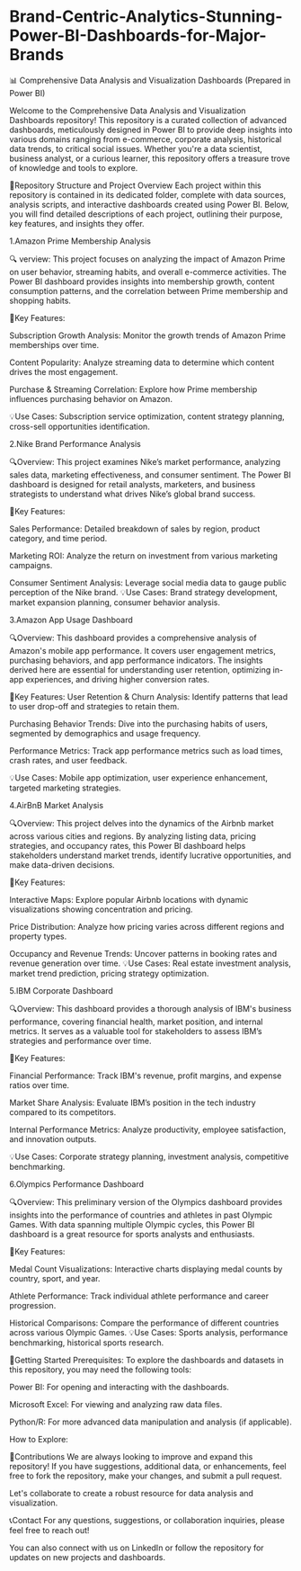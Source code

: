 # Brand-Centric-Analytics-Stunning-Power-BI-Dashboards-for-Major-Brands

📊 Comprehensive Data Analysis and Visualization Dashboards (Prepared in Power BI)

Welcome to the Comprehensive Data Analysis and Visualization Dashboards repository! This repository is a curated collection of advanced dashboards, meticulously designed in Power BI to provide deep insights into various domains ranging from e-commerce, corporate analysis, historical data trends, to critical social issues. Whether you're a data scientist, business analyst, or a curious learner, this repository offers a treasure trove of knowledge and tools to explore.

🌟Repository Structure and Project Overview Each project within this repository is contained in its dedicated folder, complete with data sources, analysis scripts, and interactive dashboards created using Power BI. Below, you will find detailed descriptions of each project, outlining their purpose, key features, and insights they offer.

1.Amazon Prime Membership Analysis 

🔍 verview: This project focuses on analyzing the impact of Amazon Prime on user behavior, streaming habits, and overall e-commerce activities. The Power BI dashboard provides insights into membership growth, content consumption patterns, and the correlation between Prime membership and shopping habits.

🚀Key Features:

Subscription Growth Analysis: Monitor the growth trends of Amazon Prime memberships over time.

Content Popularity: Analyze streaming data to determine which content drives the most engagement.

Purchase & Streaming Correlation: Explore how Prime membership influences purchasing behavior on Amazon.

💡Use Cases: Subscription service optimization, content strategy planning, cross-sell opportunities identification.

2.Nike Brand Performance Analysis 

🔍Overview: This project examines Nike’s market performance, analyzing sales data, marketing effectiveness, and consumer sentiment. The Power BI dashboard is designed for retail analysts, marketers, and business strategists to understand what drives Nike’s global brand success.

🚀Key Features:

Sales Performance: Detailed breakdown of sales by region, product category, and time period.

Marketing ROI: Analyze the return on investment from various marketing campaigns.

Consumer Sentiment Analysis: Leverage social media data to gauge public perception of the Nike brand. 
💡Use Cases: Brand strategy development, market expansion planning, consumer behavior analysis.

3.Amazon App Usage Dashboard 

🔍Overview: This dashboard provides a comprehensive analysis of Amazon's mobile app performance. It covers user engagement metrics, purchasing behaviors, and app performance indicators. The insights derived here are essential for understanding user retention, optimizing in-app experiences, and driving higher conversion rates.

🚀Key Features:
User Retention & Churn Analysis: Identify patterns that lead to user drop-off and strategies to retain them.

Purchasing Behavior Trends: Dive into the purchasing habits of users, segmented by demographics and usage frequency.

Performance Metrics: Track app performance metrics such as load times, crash rates, and user feedback. 

💡Use Cases: Mobile app optimization, user experience enhancement, targeted marketing strategies.

4.AirBnB Market Analysis 

🔍Overview: This project delves into the dynamics of the Airbnb market across various cities and regions. By analyzing listing data, pricing strategies, and occupancy rates, this Power BI dashboard helps stakeholders understand market trends, identify lucrative opportunities, and make data-driven decisions.

🚀Key Features:

Interactive Maps: Explore popular Airbnb locations with dynamic visualizations showing concentration and pricing.

Price Distribution: Analyze how pricing varies across different regions and property types.

Occupancy and Revenue Trends: Uncover patterns in booking rates and revenue generation over time. 
💡Use Cases: Real estate investment analysis, market trend prediction, pricing strategy optimization.

5.IBM Corporate Dashboard 

🔍Overview: This dashboard provides a thorough analysis of IBM's business performance, covering financial health, market position, and internal metrics. It serves as a valuable tool for stakeholders to assess IBM’s strategies and performance over time.

🚀Key Features:

Financial Performance: Track IBM's revenue, profit margins, and expense ratios over time.

Market Share Analysis: Evaluate IBM’s position in the tech industry compared to its competitors.

Internal Performance Metrics: Analyze productivity, employee satisfaction, and innovation outputs. 

💡Use Cases: Corporate strategy planning, investment analysis, competitive benchmarking.

6.Olympics Performance Dashboard 

🔍Overview: This preliminary version of the Olympics dashboard provides insights into the performance of countries and athletes in past Olympic Games. With data spanning multiple Olympic cycles, this Power BI dashboard is a great resource for sports analysts and enthusiasts.

🚀Key Features:

Medal Count Visualizations: Interactive charts displaying medal counts by country, sport, and year.

Athlete Performance: Track individual athlete performance and career progression.

Historical Comparisons: Compare the performance of different countries across various Olympic Games. 
💡Use Cases: Sports analysis, performance benchmarking, historical sports research.

🚀Getting Started Prerequisites: To explore the dashboards and datasets in this repository, you may need the following tools:

Power BI: For opening and interacting with the dashboards.

Microsoft Excel: For viewing and analyzing raw data files.

Python/R: For more advanced data manipulation and analysis (if applicable).

How to Explore:

🤝Contributions We are always looking to improve and expand this repository! If you have suggestions, additional data, or enhancements, feel free to fork the repository, make your changes, and submit a pull request. 

Let's collaborate to create a robust resource for data analysis and visualization.

📞Contact For any questions, suggestions, or collaboration inquiries, please feel free to reach out!

You can also connect with us on LinkedIn or follow the repository for updates on new projects and dashboards.
